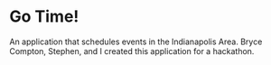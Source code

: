 # Go Time!

An application that schedules events in the Indianapolis Area.
Bryce Compton, Stephen, and I created this application for a hackathon.
